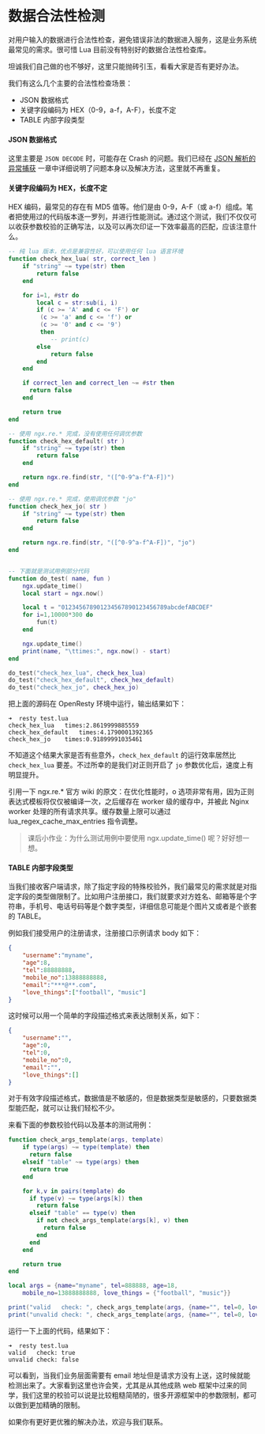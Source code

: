 # 数据合法性检测

对用户输入的数据进行合法性检查，避免错误非法的数据进入服务，这是业务系统最常见的需求。很可惜 Lua 目前没有特别好的数据合法性检查库。

坦诚我们自己做的也不够好，这里只能抛砖引玉，看看大家是否有更好办法。

我们有这么几个主要的合法性检查场景：

- JSON 数据格式
- 关键字段编码为 HEX（0-9，a-f，A-F），长度不定
- TABLE 内部字段类型

#### JSON 数据格式

这里主要是 `JSON DECODE` 时，可能存在 Crash 的问题。我们已经在 [JSON 解析的异常捕获](../json/parse_exception.md) 一章中详细说明了问题本身以及解决方法，这里就不再重复。

#### 关键字段编码为 HEX，长度不定

HEX 编码，最常见的存在有 MD5 值等。他们是由 0-9，A-F（或 a-f）组成。笔者把使用过的代码版本逐一罗列，并进行性能测试。通过这个测试，我们不仅仅可以收获参数校验的正确写法，以及可以再次印证一下效率最高的匹配，应该注意什么。

```lua
-- 纯 lua 版本，优点是兼容性好，可以使用任何 lua 语言环境
function check_hex_lua( str, correct_len )
    if "string" ~= type(str) then
        return false
    end

    for i=1, #str do
        local c = str:sub(i, i)
        if (c >= 'A' and c <= 'F') or
         (c >= 'a' and c <= 'f') or
         (c >= '0' and c <= '9')
         then
            -- print(c)
        else
            return false
        end
    end

    if correct_len and correct_len ~= #str then
      return false
    end

    return true
end

-- 使用 ngx.re.* 完成，没有使用任何调优参数
function check_hex_default( str )
    if "string" ~= type(str) then
        return false
    end

    return ngx.re.find(str, "([^0-9^a-f^A-F])")
end

-- 使用 ngx.re.* 完成，使用调优参数 "jo"
function check_hex_jo( str )
    if "string" ~= type(str) then
        return false
    end

    return ngx.re.find(str, "([^0-9^a-f^A-F])", "jo")
end


-- 下面就是测试用例部分代码
function do_test( name, fun )
    ngx.update_time()
    local start = ngx.now()

    local t = "012345678901234567890123456789abcdefABCDEF"
    for i=1,10000*300 do
        fun(t)
    end

    ngx.update_time()
    print(name, "\ttimes:", ngx.now() - start)
end

do_test("check_hex_lua", check_hex_lua)
do_test("check_hex_default", check_hex_default)
do_test("check_hex_jo", check_hex_jo)
```

把上面的源码在 OpenResty 环境中运行，输出结果如下：

```shell
➜  resty test.lua
check_hex_lua   times:2.8619999885559
check_hex_default   times:4.1790001392365
check_hex_jo    times:0.91899991035461
```

不知道这个结果大家是否有些意外，`check_hex_default` 的运行效率居然比 `check_hex_lua` 要差。不过所幸的是我们对正则开启了 `jo` 参数优化后，速度上有明显提升。

引用一下 ngx.re.* 官方 wiki 的原文：在优化性能时，o 选项非常有用，因为正则表达式模板将仅仅被编译一次，之后缓存在 worker 级的缓存中，并被此 Nginx worker 处理的所有请求共享。缓存数量上限可以通过 lua_regex_cache_max_entries 指令调整。

> 课后小作业：为什么测试用例中要使用 ngx.update_time() 呢？好好想一想。

#### TABLE 内部字段类型

当我们接收客户端请求，除了指定字段的特殊校验外，我们最常见的需求就是对指定字段的类型做限制了。比如用户注册接口，我们就要求对方姓名、邮箱等是个字符串，手机号、电话号码等是个数字类型，详细信息可能是个图片又或者是个嵌套的 TABLE。

例如我们接受用户的注册请求，注册接口示例请求 body 如下：

```json
{
    "username":"myname",
    "age":8,
    "tel":88888888,
    "mobile_no":13888888888,
    "email":"***@**.com",
    "love_things":["football", "music"]
}
```

这时候可以用一个简单的字段描述格式来表达限制关系，如下：

```json
{
    "username":"",
    "age":0,
    "tel":0,
    "mobile_no":0,
    "email":"",
    "love_things":[]
}
```

对于有效字段描述格式，数据值是不敏感的，但是数据类型是敏感的，只要数据类型能匹配，就可以让我们轻松不少。

来看下面的参数校验代码以及基本的测试用例：

```lua
function check_args_template(args, template)
    if type(args) ~= type(template) then
      return false
    elseif "table" ~= type(args) then
      return true
    end

    for k,v in pairs(template) do
      if type(v) ~= type(args[k]) then
        return false
      elseif "table" == type(v) then
        if not check_args_template(args[k], v) then
          return false
        end
      end
    end

    return true
end

local args = {name="myname", tel=888888, age=18,
    mobile_no=13888888888, love_things = {"football", "music"}}

print("valid   check: ", check_args_template(args, {name="", tel=0, love_things={}}))
print("unvalid check: ", check_args_template(args, {name="", tel=0, love_things={}, email=""}))
```

运行一下上面的代码，结果如下：

```shell
➜  resty test.lua
valid   check: true
unvalid check: false
```

可以看到，当我们业务层面需要有 email 地址但是请求方没有上送，这时候就能检测出来了。大家看到这里也许会笑，尤其是从其他成熟 web 框架中过来的同学，我们这里的校验可以说是比较粗糙简陋的，很多开源框架中的参数限制，都可以做到更加精确的限制。

如果你有更好更优雅的解决办法，欢迎与我们联系。


